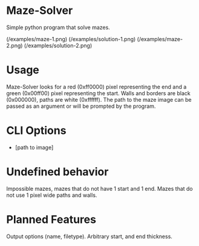 # Maze-Solver
Simple python program that solve mazes.

(/examples/maze-1.png)
(/examples/solution-1.png)
(/examples/maze-2.png)
(/examples/solution-2.png)

# Usage
Maze-Solver looks for a red (0xff0000) pixel representing the end and a green (0x00ff00) pixel representing the start. Walls and borders are black (0x000000), paths are white (0xffffff).
The path to the maze image can be passed as an argument or will be prompted by the program.

# CLI Options
* [path to image]

# Undefined behavior
Impossible mazes, mazes that do not have 1 start and 1 end. Mazes that do not use 1 pixel wide paths and walls.

# Planned Features
Output options (name, filetype). Arbitrary start, and end thickness.

